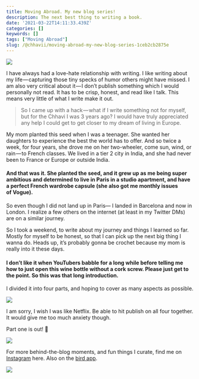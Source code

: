 ```yaml
---
title: Moving Abroad. My new blog series!
description: The next best thing to writing a book.
date: '2021-03-22T14:11:33.439Z'
categories: []
keywords: []
tags: ["Moving Abroad"]
slug: /@chhavii/moving-abroad-my-new-blog-series-1ceb2cb2875e
---
```


![](https://cdn-images-1.medium.com/max/800/1*Z-S_MSwsGtqrPVam9L-hdQ.png)

I have always had a love-hate relationship with writing. I like writing about my life — capturing those tiny specks of humor others might have missed. I am also very critical about it — I don’t publish something which I would personally not read. It has to be crisp, honest, and read like I talk. This means very little of what I write make it out.

> So I came up with a hack — what if I write something not for myself, but for the Chhavi I was 3 years ago? I would have truly appreciated any help I could get to get closer to my dream of living in Europe.

My mom planted this seed when I was a teenager. She wanted her daughters to experience the best the world has to offer. And so twice a week, for four years, she drove me on her two-wheeler, come sun, wind, or rain — to French classes. We lived in a tier 2 city in India, and she had never been to France or Europe or outside India.

#### **And that was it. She planted the seed, and it grew up as me being super ambitious and determined to live in Paris in a studio apartment, and have a perfect French wardrobe capsule (she also got me monthly issues of Vogue).**

So even though I did not land up in Paris— I landed in Barcelona and now in London. I realize a few others on the internet (at least in my Twitter DMs) are on a similar journey.

So I took a weekend, to write about my journey and things I learned so far. Mostly for myself to be honest, so that I can pick up the next big thing I wanna do. Heads up, it’s probably gonna be crochet because my mom is really into it these days.

#### I don’t like it when YouTubers babble for a long while before telling me how to just open this wine bottle without a cork screw. Please just get to the point. So this was that long introduction.

I divided it into four parts, and hoping to cover as many aspects as possible.

![](https://cdn-images-1.medium.com/max/800/1*aM3WqZpsXqFzOV9fodM3FA.png)

I am sorry, I wish I was like Netflix. Be able to hit publish on all four together. It would give me too much anxiety though.

Part one is out! 🌟

[![](https://cdn-images-1.medium.com/max/800/1*_OhWDKidocvQegvhnuLbkg.png)](https://chhavii.medium.com/moving-abroad-part-1-tips-for-job-hunting-2b6b862c1ed7)

For more behind-the-blog moments, and fun things I curate, find me on [Instagram](https://www.instagram.com/chhaviii.design/) here. Also on the [bird app](https://twitter.com/_chhavii_).

![](https://cdn-images-1.medium.com/max/800/1*SXWFrmMyxCCh_UbKA3R1vQ.png)